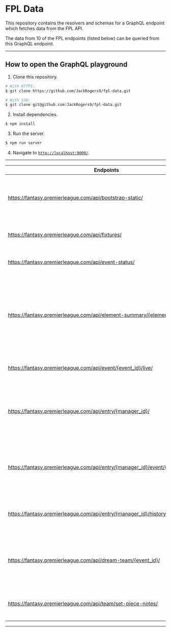 # FPL Data

This repository contains the resolvers and schemas for a GraphQL endpoint which fetches data from the FPL API.

The data from 10 of the FPL endpoints (listed below) can be queried from this GraphQL endpoint.

---

## How to open the GraphQL playground

1) Clone this repository.
```bash
# With HTTPS:
$ git clone https://github.com/JackRogers9/fpl-data.git

# With SSH:
$ git clone git@github.com:JackRogers9/fpl-data.git
```

2) Install dependencies.
```bash
$ npm install
```

3) Run the server.
```bash
$ npm run server
```

4) Navigate to [`http://localhost:9000/`](http://localhost:9000/).

---

| Endpoints                                                                        | Description                                                                                                                   |
|----------------------------------------------------------------------------------|-------------------------------------------------------------------------------------------------------------------------------|
| https://fantasy.premierleague.com/api/bootstrap-static/                          | Provides general information such as event data, teams, and player data.                                                      |
| https://fantasy.premierleague.com/api/fixtures/                                  | Provides all fixtures in the current season.                                                                                  |
| https://fantasy.premierleague.com/api/event-status/                              | Confirms when bonus points have been added.                                                                                   |
| https://fantasy.premierleague.com/api/element-summary/{element_id}/              | Provides detailed information for a player such as remaining fixtures, performances in games, and data from previous seasons. |
| https://fantasy.premierleague.com/api/event/{event_id}/live/                     | Provides a list of player data from that gameweek.                                                                            |
| https://fantasy.premierleague.com/api/entry/{manager_id}/                        | Provides general information on the manager such as total points, rank, and team name.                                        |
| https://fantasy.premierleague.com/api/entry/{manager_id}/event/{event_id}/picks/ | Provides a manager's team from that gameweek and details on the team performance.                                              |
| https://fantasy.premierleague.com/api/entry/{manager_id}/history/                | Provides manager data from previous events and previous seasons.                                                              |
| https://fantasy.premierleague.com/api/dream-team/{event_id}/                     | Provides information on the highest scoring players from that gameweek.                                                       |
| https://fantasy.premierleague.com/api/team/set-piece-notes/                      | Provides information on each team's set-piece takers.                                                                          |

---
